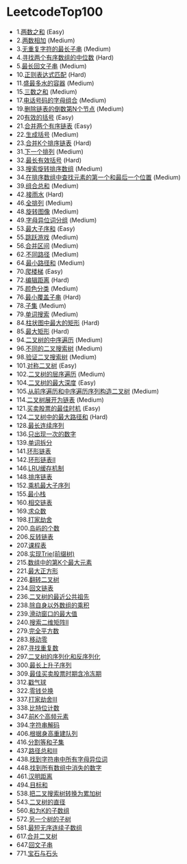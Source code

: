 # LeetcodeTop100
+ 1.[两数之和](https://leetcode-cn.com/problems/two-sum) (Easy)
+ 2.[两数相加](https://leetcode-cn.com/problems/add-two-numbers) (Medium)
+ 3.[无重复字符的最长子串](https://leetcode-cn.com/problems/longest-substring-without-repeating-characters) (Medium)
+ 4.[寻找两个有序数组的中位数](https://leetcode-cn.com/problems/median-of-two-sorted-arrays) (Hard)
+ 5.[最长回文子串](https://leetcode-cn.com/problems/longest-palindromic-substring) (Medium)
+ 10.[正则表达式匹配](https://leetcode-cn.com/problems/regular-expression-matching) (Hard)
+ 11.[盛最多水的容器](https://leetcode-cn.com/problems/container-with-most-water) (Medium)
+ 15.[三数之和](https://leetcode-cn.com/problems/3sum) (Medium)
+ 17.[电话号码的字母组合](https://leetcode-cn.com/problems/letter-combinations-of-a-phone-number) (Medium)
+ 19.[删除链表的倒数第N个节点](https://leetcode-cn.com/problems/remove-nth-node-from-end-of-list) (Medium)
+ 20[有效的括号](https://leetcode-cn.com/problems/valid-parentheses) (Easy)
+ 21.[合并两个有序链表](https://leetcode-cn.com/problems/merge-two-sorted-lists) (Easy)
+ 22.[生成括号](https://leetcode-cn.com/problems/generate-parentheses) (Medium)
+ 23.[合并K个排序链表](https://leetcode-cn.com/problems/merge-k-sorted-lists) (Hard)
+ 31.[下一个排列](https://leetcode-cn.com/problems/next-permutation) (Medium)
+ 32.[最长有效括号](https://leetcode-cn.com/problems/longest-valid-parentheses) (Hard)
+ 33.[搜索旋转排序数组](https://leetcode-cn.com/problems/search-in-rotated-sorted-array) (Medium)
+ 34.[在排序数组中查找元素的第一个和最后一个位置](https://leetcode-cn.com/problems/find-first-and-last-position-of-element-in-sorted-array) (Medium)
+ 39.[组合总和](https://leetcode-cn.com/problems/combination-sum) (Medium)
+ 42.[接雨水](https://leetcode-cn.com/problems/trapping-rain-water) (Hard)
+ 46.[全排列](https://leetcode-cn.com/problems/permutations) (Medium)
+ 48.[旋转图像](https://leetcode-cn.com/problems/rotate-image) (Medium)
+ 49.[字母异位词分组](https://leetcode-cn.com/problems/group-anagrams) (Medium)
+ 53.[最大子序和](https://leetcode-cn.com/problems/maximum-subarray) (Easy)
+ 55.[跳跃游戏](https://leetcode-cn.com/problems/jump-game) (Medium)
+ 56.[合并区间](https://leetcode-cn.com/problems/merge-intervals) (Medium)
+ 62.[不同路径](https://leetcode-cn.com/problems/unique-paths) (Medium)
+ 64.[最小路径和](https://leetcode-cn.com/problems/minimum-path-sum) (Medium)
+ 70.[爬楼梯](https://leetcode-cn.com/problems/climbing-stairs) (Easy)
+ 72.[编辑距离](https://leetcode-cn.com/problems/edit-distance) (Hard)
+ 75.[颜色分类](https://leetcode-cn.com/problems/sort-colors) (Medium)
+ 76.[最小覆盖子串](https://leetcode-cn.com/problems/minimum-window-substring) (Hard)
+ 78.[子集](https://leetcode-cn.com/problems/subsets) (Medium)
+ 79.[单词搜索](https://leetcode-cn.com/problems/word-search) (Medium)
+ 84.[柱状图中最大的矩形](https://leetcode-cn.com/problems/largest-rectangle-in-histogram) (Hard)
+ 85.[最大矩形](https://leetcode-cn.com/problems/maximal-rectangle) (Hard)
+ 94.[二叉树的中序遍历](https://leetcode-cn.com/problems/binary-tree-inorder-traversal) (Medium)
+ 96.[不同的二叉搜索树](https://leetcode-cn.com/problems/unique-binary-search-trees) (Medium)
+ 98.[验证二叉搜索树](https://leetcode-cn.com/problems/validate-binary-search-tree) (Medium)
+ 101.[对称二叉树](https://leetcode-cn.com/problems/symmetric-tree) (Easy)
+ 102.[二叉树的层序遍历](https://leetcode-cn.com/problems/binary-tree-level-order-traversal) (Medium)
+ 104.[二叉树的最大深度](https://leetcode-cn.com/problems/maximum-depth-of-binary-tree) (Easy)
+ 105.[从前序遍历和中序遍历序列构造二叉树](https://leetcode-cn.com/problems/construct-binary-tree-from-preorder-and-inorder-traversal) (Medium)
+ 114.[二叉树展开为链表](https://leetcode-cn.com/problems/flatten-binary-tree-to-linked-list) (Medium)
+ 121.[买卖股票的最佳时机](https://leetcode-cn.com/problems/best-time-to-buy-and-sell-stock) (Easy)
+ 124.[二叉树中的最大路径和](https://leetcode-cn.com/problems/binary-tree-maximum-path-sum) (Hard)
+ 128.[最长连续序列](https://leetcode-cn.com/problems/longest-consecutive-sequence)
+ 136.[只出现一次的数字](https://leetcode-cn.com/problems/single-number)
+ 139.[单词拆分](https://leetcode-cn.com/problems/word-break)
+ 141.[环形链表](https://leetcode-cn.com/problems/linked-list-cycle)
+ 142.[环形链表Ⅱ](https://leetcode-cn.com/problems/linked-list-cycle-ii)
+ 146.[LRU缓存机制](https://leetcode-cn.com/problems/lru-cache)
+ 148.[排序链表](https://leetcode-cn.com/problems/sort-list)
+ 152.[乘机最大子序列](https://leetcode-cn.com/problems/maximum-product-subarray)
+ 155.[最小栈](https://leetcode-cn.com/problems/min-stack)
+ 160.[相交链表](https://leetcode-cn.com/problems/intersection-of-two-linked-lists)
+ 169.[求众数](https://leetcode-cn.com/problems/majority-element)
+ 198.[打家劫舍](https://leetcode-cn.com/problems/house-robber)
+ 200.[岛屿的个数](https://leetcode-cn.com/problems/number-of-islands)
+ 206.[反转链表](https://leetcode-cn.com/problems/reverse-linked-list)
+ 207.[课程表](https://leetcode-cn.com/problems/course-schedule)
+ 208.[实现Trie(前缀树)](https://leetcode-cn.com/problems/implement-trie-prefix-tree)
+ 215.[数组中的第K个最大元素](https://leetcode-cn.com/problems/kth-largest-element-in-an-array)
+ 221.[最大正方形](https://leetcode-cn.com/problems/maximal-square)
+ 226.[翻转二叉树](https://leetcode-cn.com/problems/invert-binary-tree)
+ 234.[回文链表](https://leetcode-cn.com/problems/palindrome-linked-list)
+ 236.[二叉树的最近公共祖先](https://leetcode-cn.com/problems/lowest-common-ancestor-of-a-binary-tree)
+ 238.[除自身以外数组的乘积](https://leetcode-cn.com/problems/product-of-array-except-self)
+ 239.[滑动窗口的最大值](https://leetcode-cn.com/problems/sliding-window-maximum)
+ 240.[搜索二维矩阵Ⅱ](https://leetcode-cn.com/problems/search-a-2d-matrix-ii)
+ 279.[完全平方数](https://leetcode-cn.com/problems/perfect-squares)
+ 283.[移动零](https://leetcode-cn.com/problems/move-zeroes)
+ 287.[寻找重复数](https://leetcode-cn.com/problems/find-the-duplicate-number)
+ 297.[二叉树的序列化和反序列化](https://leetcode-cn.com/problems/serialize-and-deserialize-binary-tree)
+ 300.[最长上升子序列](https://leetcode-cn.com/problems/longest-increasing-subsequence)
+ 309.[最佳买卖股票时期含冷冻期](https://leetcode-cn.com/problems/best-time-to-buy-and-sell-stock-with-cooldown)
+ 312.[戳气球](https://leetcode-cn.com/problems/burst-balloons)
+ 322.[零钱兑换](https://leetcode-cn.com/problems/coin-change)
+ 337.[打家劫舍Ⅲ](https://leetcode-cn.com/problems/house-robber-iii)
+ 338.[比特位计数](https://leetcode-cn.com/problems/counting-bits)
+ 347.[前K个高频元素](https://leetcode-cn.com/problems/top-k-frequent-elements)
+ 394.[字符串解码](https://leetcode-cn.com/problems/decode-string)
+ 406.[根据身高重建队列](https://leetcode-cn.com/problems/queue-reconstruction-by-height)
+ 416.[分割等和子集](https://leetcode-cn.com/problems/partition-equal-subset-sum)
+ 437.[路径总和Ⅲ](https://leetcode-cn.com/problems/path-sum-iii)
+ 438.[找到字符串中所有字母异位词](https://leetcode-cn.com/problems/find-all-anagrams-in-a-string)
+ 448.[找到所有数组中消失的数字](https://leetcode-cn.com/problems/find-all-numbers-disappeared-in-an-array)
+ 461.[汉明距离](https://leetcode-cn.com/problems/hamming-distance)
+ 494.[目标和](https://leetcode-cn.com/problems/target-sum)
+ 538.[把二叉搜索树转换为累加树](https://leetcode-cn.com/problems/convert-bst-to-greater-tree)
+ 543.[二叉树的直径](https://leetcode-cn.com/problems/diameter-of-binary-tree)
+ 560.[和为K的子数组](https://leetcode-cn.com/problems/subarray-sum-equals-k)
+ 572.[另一个树的子树](https://leetcode-cn.com/problems/subtree-of-another-tree)
+ 581.[最短无序连续子数组](https://leetcode-cn.com/problems/shortest-unsorted-continuous-subarray)
+ 617.[合并二叉树](https://leetcode-cn.com/problems/merge-two-binary-trees)
+ 647.[回文子串](https://leetcode-cn.com/problems/palindromic-substrings)
+ 771.[宝石与石头](https://leetcode-cn.com/problems/jewels-and-stones)
